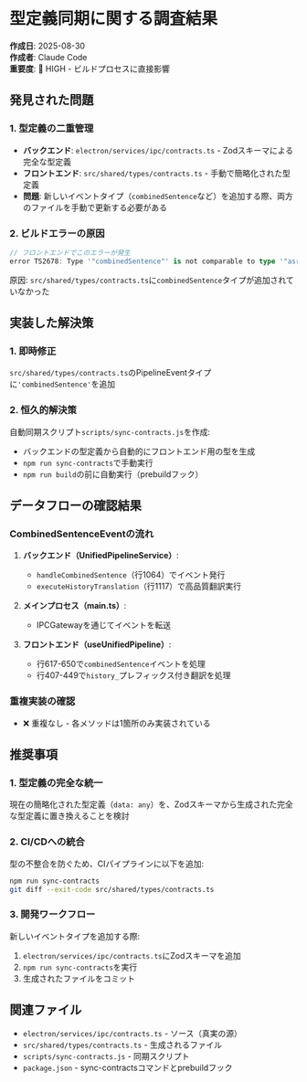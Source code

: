# 型定義同期に関する調査結果

**作成日**: 2025-08-30  
**作成者**: Claude Code  
**重要度**: 🔴 HIGH - ビルドプロセスに直接影響

## 発見された問題

### 1. 型定義の二重管理
- **バックエンド**: `electron/services/ipc/contracts.ts` - Zodスキーマによる完全な型定義
- **フロントエンド**: `src/shared/types/contracts.ts` - 手動で簡略化された型定義
- **問題**: 新しいイベントタイプ（`combinedSentence`など）を追加する際、両方のファイルを手動で更新する必要がある

### 2. ビルドエラーの原因
```typescript
// フロントエンドでこのエラーが発生
error TS2678: Type '"combinedSentence"' is not comparable to type '"asr" | "translation" | "segment" | "summary" | "error" | "status" | "vocabulary" | "finalReport"'.
```

原因: `src/shared/types/contracts.ts`に`combinedSentence`タイプが追加されていなかった

## 実装した解決策

### 1. 即時修正
`src/shared/types/contracts.ts`のPipelineEventタイプに`'combinedSentence'`を追加

### 2. 恒久的解決策
自動同期スクリプト`scripts/sync-contracts.js`を作成:
- バックエンドの型定義から自動的にフロントエンド用の型を生成
- `npm run sync-contracts`で手動実行
- `npm run build`の前に自動実行（prebuildフック）

## データフローの確認結果

### CombinedSentenceEventの流れ
1. **バックエンド（UnifiedPipelineService）**:
   - `handleCombinedSentence`（行1064）でイベント発行
   - `executeHistoryTranslation`（行1117）で高品質翻訳実行

2. **メインプロセス（main.ts）**:
   - IPCGatewayを通じてイベントを転送

3. **フロントエンド（useUnifiedPipeline）**:
   - 行617-650で`combinedSentence`イベントを処理
   - 行407-449で`history_`プレフィックス付き翻訳を処理

### 重複実装の確認
- ❌ 重複なし - 各メソッドは1箇所のみ実装されている

## 推奨事項

### 1. 型定義の完全な統一
現在の簡略化された型定義（`data: any`）を、Zodスキーマから生成された完全な型定義に置き換えることを検討

### 2. CI/CDへの統合
型の不整合を防ぐため、CIパイプラインに以下を追加:
```bash
npm run sync-contracts
git diff --exit-code src/shared/types/contracts.ts
```

### 3. 開発ワークフロー
新しいイベントタイプを追加する際:
1. `electron/services/ipc/contracts.ts`にZodスキーマを追加
2. `npm run sync-contracts`を実行
3. 生成されたファイルをコミット

## 関連ファイル
- `electron/services/ipc/contracts.ts` - ソース（真実の源）
- `src/shared/types/contracts.ts` - 生成されるファイル
- `scripts/sync-contracts.js` - 同期スクリプト
- `package.json` - sync-contractsコマンドとprebuildフック